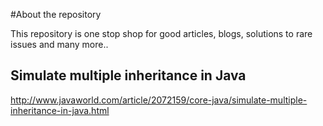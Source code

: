 #About the repository

This repository is one stop shop for good articles, blogs, solutions to rare issues and many more..

## Simulate multiple inheritance in Java
http://www.javaworld.com/article/2072159/core-java/simulate-multiple-inheritance-in-java.html


